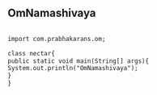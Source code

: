 ## OmNamashivaya

```markdown

import com.prabhakarans.om;

class nectar{
public static void main(String[] args){
System.out.println("OmNamashivaya");
}
}
```
